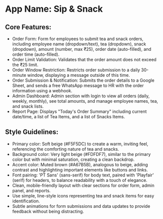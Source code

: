 # **App Name**: Sip & Snack

## Core Features:

- Order Form: Form for employees to submit tea and snack orders, including employee name (dropdown/text), tea (dropdown), snack (dropdown), amount (number, max ₹25), order date (auto-filled), and order time (auto-filled).
- Order Limit Validation: Validates that the order amount does not exceed the ₹25 limit.
- Order Window Restriction: Restricts order submission to a daily 30-minute window, displaying a message outside of this time.
- Order Submission & Notification: Submits the order details to a Google Sheet, and sends a free WhatsApp message to HR with the order information using a webhook.
- Admin Dashboard: Admin section with login to view all orders (daily, weekly, monthly), see total amounts, and manage employee names, tea, and snack lists.
- Report Page: Displays "Today's Order Summary" including current date/time, a list of Tea Items, and a list of Snacks Items.

## Style Guidelines:

- Primary color: Soft beige (#F5F5DC) to create a warm, inviting feel, referencing the comforting nature of tea and snacks.
- Background color: Very light beige (#FDFDF7), similar to the primary color but with minimal saturation, creating a clean backdrop.
- Accent color: Muted brown (#A67B5B), analogous to beige, adding contrast and highlighting important elements like buttons and links.
- Font pairing: 'PT Sans' (sans-serif) for body text, paired with 'Playfair' (serif) for headers, to balance readability with a touch of elegance.
- Clean, mobile-friendly layout with clear sections for order form, admin panel, and reports.
- Use simple, line-style icons representing tea and snack items for easy identification.
- Subtle animations for form submissions and data updates to provide feedback without being distracting.